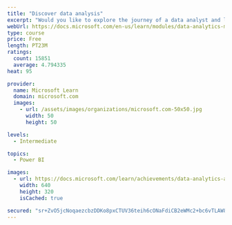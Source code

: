 ```yaml
---
title: "Discover data analysis"
excerpt: "Would you like to explore the journey of a data analyst and learn how a data analyst tells a story with data? In this module, you will explore the different roles in data and learn the different tasks of a data analyst."
webUrl: https://docs.microsoft.com/en-us/learn/modules/data-analytics-microsoft/
type: course
price: Free
length: PT23M
ratings:
  count: 15851
  average: 4.794335
heat: 95

provider:
  name: Microsoft Learn
  domain: microsoft.com
  images:
    - url: /assets/images/organizations/microsoft.com-50x50.jpg
      width: 50
      height: 50

levels:
  - Intermediate

topics:
  - Power BI

images:
  - url: https://docs.microsoft.com/learn/achievements/data-analytics-and-microsoft-social.png
    width: 640
    height: 320
    isCached: true

secured: "sr+ZvO5jcNoqaezcbzDDKo8pxCTUV36teih6cONaFdiCB2eWMc2+bc6vTLAW8na2k2ZpGxaDmU3iuWMFB4nz568TLHY7KFpxWY+ioWnlQzvcW0egThkgDinwb++evIwnp4ls90mNqiWoC9VN1Jma5vZa1JB7AnIpoQSAVtzWFoRb7A71c64aajrlJb7meGxED2AuekDto1sHbLkv5v4AddrvpYAV4STjbgLqvfziplbGyqUddCtGG7d+LwjlcObSDUUgKUHs0Npr7OiyXVxMyCugZEtd2eTfICkJ/JUn6TZNjeO4piAZZhe7oPJThm9LL1o/8aOiLDJK2LqmDoUFARL2mYWATYNCqwbwXWCBZ7TiXtxXe6wokF/azyds1JK4N1N1kjTI2smeEJMXVPVrt4lN09MgqThCNb977b86KN8/5h7vT52JhcnE9rEK3F+4;PI31ke7ZA0XEiUo1vuuQlQ=="
---
```


